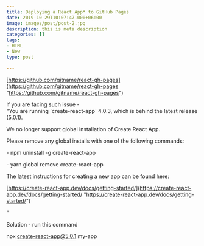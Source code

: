 ```yaml
---
title: Deploying a React App* to GitHub Pages
date: 2019-10-29T10:07:47.000+06:00
image: images/post/post-2.jpg
description: this is meta description
categories: []
tags:
- HTML
- New
type: post

---
```

[https://github.com/gitname/react-gh-pages](https://github.com/gitname/react-gh-pages "https://github.com/gitname/react-gh-pages")  
  
If you are facing such issue -   
"You are running \`create-react-app\` 4.0.3, which is behind the latest release (5.0.1).

We no longer support global installation of Create React App.

Please remove any global installs with one of the following commands:

\- npm uninstall -g create-react-app

\- yarn global remove create-react-app

The latest instructions for creating a new app can be found here:

[https://create-react-app.dev/docs/getting-started/](https://create-react-app.dev/docs/getting-started/ "https://create-react-app.dev/docs/getting-started/")

"  
  
Solution - run this command   
  
npx create-react-app@5.0.1 my-app